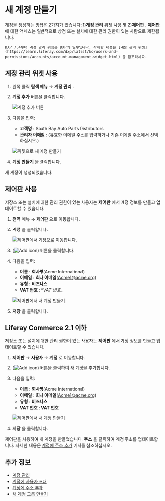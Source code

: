 # 새 계정 만들기

계정을 생성하는 방법은 2가지가 있습니다: 1)**계정 관리** 위젯 사용 및 2)**제어판** . **제어판** 에 대한 액세스는 일반적으로 상점 또는 설치에 대한 관리 권한이 있는 사람으로 제한됩니다.

```{important}
DXP 7.4부터 계정 관리 위젯은 DXP의 일부입니다. 자세한 내용은 [계정 관리 위젯](https://learn.liferay.com/dxp/latest/ko/users-and-permissions/accounts/account-management-widget.html) 을 참조하세요. 
```

## 계정 관리 위젯 사용

1. 왼쪽 클릭 **탐색 메뉴** → **계정 관리** .
1. **계정 추가** 버튼을 클릭합니다.

    ![계정 추가 버튼](./creating-a-new-account/images/01.png)

1. 다음을 입력:
    * **고객명** : South Bay Auto Parts Distributors
    * **관리자 이메일** : (유효한 이메일 주소를 입력하거나 기존 이메일 주소에서 선택하십시오.)

    ![위젯으로 새 계정 만들기](./creating-a-new-account/images/02.png)

1. **계정 만들기** 을 클릭합니다.

새 계정이 생성되었습니다.

## 제어판 사용

저장소 또는 설치에 대한 관리 권한이 있는 사용자는 **제어판** 에서 계정 정보를 만들고 업데이트할 수 있습니다.

1. **전역** 메뉴 → **제어판** 으로 이동합니다.
1. **계정** 을 클릭합니다.

    ![제어판에서 계정으로 이동합니다.](./creating-a-new-account/images/04.png)

1. (![Add icon](../../images/icon-add.png)) 버튼을 클릭합니다.
1. 다음을 입력:
    * **이름** : **회사명**(Acme International)
    * **이메일** : **회사 이메일**(Acme1@acme.org)
    * **유형** : **비즈니스**
    * **VAT 번호** : **VAT 번호_*

    ![제어판에서 새 계정 만들기](./creating-a-new-account/images/03.png)

1. **저장** 을 클릭합니다.

## Liferay Commerce 2.1 이하

저장소 또는 설치에 대한 관리 권한이 있는 사용자는 **제어판** 에서 계정 정보를 만들고 업데이트할 수 있습니다.

1. **제어판** → **사용자** → **계정** 로 이동합니다.
1. (![Add icon](../../images/icon-add.png)) 버튼을 클릭하여 새 계정을 추가합니다.
1. 다음을 입력:
    * **이름** : **회사명**(Acme International)
    * **이메일** : **회사 이메일**(Acme1@acme.org)
    * **유형** : **비즈니스**
    * **VAT 번호** : **VAT 번호**

    ![제어판에서 새 계정 만들기](./creating-a-new-account/images/03.png)

1. **저장** 을 클릭합니다.

제어판을 사용하여 새 계정을 만들었습니다. **주소** 을 클릭하여 계정 주소를 업데이트합니다. 자세한 내용은 [계정에 주소 추가](../account-management/adding-addresses-to-an-account.md#using-the-control-panel) 기사를 참조하십시오.

## 추가 정보

* [계정 관리](../account-management.md)
* [계정에 사용자 초대](./inviting-users-to-an-account.md)
* [계정에 주소 추가](./adding-addresses-to-an-account.md)
* [새 계정 그룹 만들기](./creating-a-new-account-group.md)
